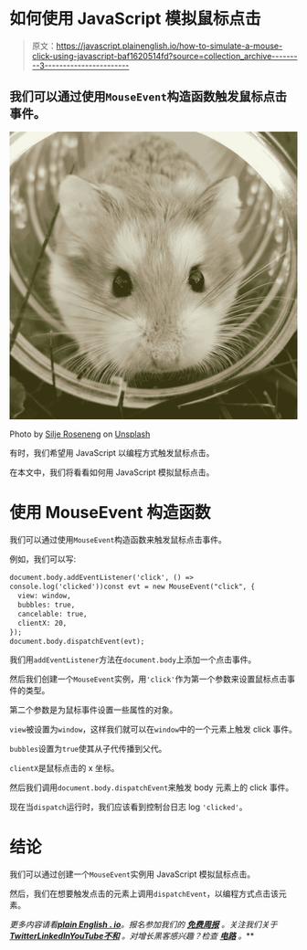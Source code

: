 # 如何使用 JavaScript 模拟鼠标点击

> 原文：<https://javascript.plainenglish.io/how-to-simulate-a-mouse-click-using-javascript-baf1620514fd?source=collection_archive---------3----------------------->

## 我们可以通过使用`MouseEvent`构造函数触发鼠标点击事件。

![](img/27fc0ba54d19cceda89bc325095e6da4.png)

Photo by [Silje Roseneng](https://unsplash.com/@siljeroseneng?utm_source=medium&utm_medium=referral) on [Unsplash](https://unsplash.com?utm_source=medium&utm_medium=referral)

有时，我们希望用 JavaScript 以编程方式触发鼠标点击。

在本文中，我们将看看如何用 JavaScript 模拟鼠标点击。

# 使用 MouseEvent 构造函数

我们可以通过使用`MouseEvent`构造函数来触发鼠标点击事件。

例如，我们可以写:

```
document.body.addEventListener('click', () => console.log('clicked'))const evt = new MouseEvent("click", {
  view: window,
  bubbles: true,
  cancelable: true,
  clientX: 20,
});
document.body.dispatchEvent(evt);
```

我们用`addEventListener`方法在`document.body`上添加一个点击事件。

然后我们创建一个`MouseEvent`实例，用`'click'`作为第一个参数来设置鼠标点击事件的类型。

第二个参数是为鼠标事件设置一些属性的对象。

`view`被设置为`window`，这样我们就可以在`window`中的一个元素上触发 click 事件。

`bubbles`设置为`true`使其从子代传播到父代。

`clientX`是鼠标点击的 x 坐标。

然后我们调用`document.body.dispatchEvent`来触发 body 元素上的 click 事件。

现在当`dispatch`运行时，我们应该看到控制台日志 log `'clicked'`。

# 结论

我们可以通过创建一个`MouseEvent`实例用 JavaScript 模拟鼠标点击。

然后，我们在想要触发点击的元素上调用`dispatchEvent`，以编程方式点击该元素。

*更多内容请看*[***plain English . io***](https://plainenglish.io/)*。报名参加我们的* [***免费周报***](http://newsletter.plainenglish.io/) *。关注我们关于*[***Twitter***](https://twitter.com/inPlainEngHQ)[***LinkedIn***](https://www.linkedin.com/company/inplainenglish/)*[***YouTube***](https://www.youtube.com/channel/UCtipWUghju290NWcn8jhyAw)*[***不和***](https://discord.gg/GtDtUAvyhW) *。对增长黑客感兴趣？检查* [***电路***](https://circuit.ooo/) *。***